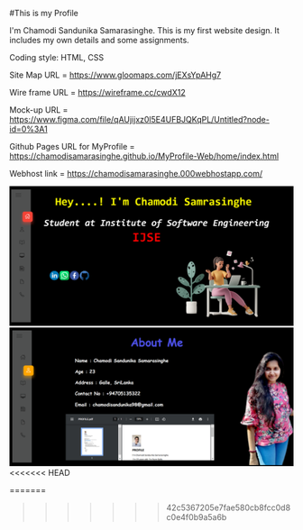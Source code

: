 #This is my Profile


I'm Chamodi Sandunika Samarasinghe. This is my first website design.
It includes my own details and some assignments.

 Coding style:  HTML, CSS





Site Map URL = https://www.gloomaps.com/jEXsYpAHg7

Wire frame URL = https://wireframe.cc/cwdX12

Mock-up URL = https://www.figma.com/file/qAUjijxz0l5E4UFBJQKqPL/Untitled?node-id=0%3A1

Github Pages URL for MyProfile = https://chamodisamarasinghe.github.io/MyProfile-Web/home/index.html

Webhost link = https://chamodisamarasinghe.000webhostapp.com/


<img src="assests/images/Home%20Page.png" width="900">

<img src="assests/images/About.png" width="900">
<<<<<<< HEAD






=======
>>>>>>> 42c5367205e7fae580cb8fcc0d8c0e4f0b9a5a6b
